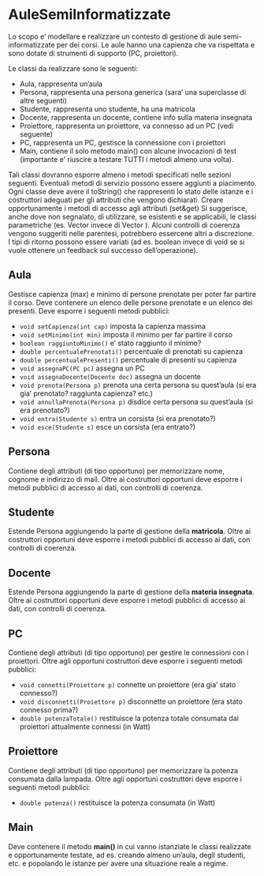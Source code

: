 AuleSemiInformatizzate
======================

Lo scopo e’ modellare e realizzare un contesto di gestione di aule semi-informatizzate per dei corsi. Le aule
hanno una capienza che va rispettata e sono dotate di strumenti di supporto (PC, proiettori).

Le classi da realizzare sono le seguenti:
+ Aula, rappresenta un’aula
+ Persona, rappresenta una persona generica (sara’ una superclasse di altre seguenti)
+ Studente, rappresenta uno studente, ha una matricola
+ Docente, rappresenta un docente, contiene info sulla materia insegnata
+ Proiettore, rappresenta un proiettore, va connesso ad un PC (vedi seguente)
+ PC, rappresenta un PC, gestisce la connessione con i proiettori
+ Main, contiene il solo metodo main() con alcune invocazioni di test (importante e’ riuscire a testare
  TUTTI i metodi almeno una volta).

Tali classi dovranno esporre almeno i metodi specificati nelle sezioni seguenti. Eventuali metodi di servizio
possono essere aggiunti a piacimento.
Ogni classe deve avere il toString() che rappresenti lo stato delle istanze e i costruttori adeguati per gli attributi
che vengono dichiarati.
Creare opportunamente i metodi di accesso agli attributi (set&get)
Si suggerisce, anche dove non segnalato, di utilizzare, se esistenti e se applicabili, le classi parametriche (es.
Vector<E> invece di Vector ).
Alcuni controlli di coerenza vengono suggeriti nelle parentesi, potrebbero essercene altri a discrezione. I tipi
di ritorno possono essere variati (ad es. boolean invece di void se si vuole ottenere un feedback sul successo
dell’operazione).


Aula
-----
Gestisce capienza (max) e minimo di persone prenotate per poter far partire il corso. Deve contenere un elenco
delle persone prenotate e un elenco dei presenti.
Deve esporre i seguenti metodi pubblici:
+ `void setCapienza(int cap)` imposta la capienza massima
+ `void setMinimo(int min)` imposta il minimo per far partire il corso
+ `boolean raggiuntoMinimo()` e’ stato raggiunto il minimo?
+ `double percentualePrenotati()` percentuale di prenotati su capienza
+ `double percentualePresenti()` percentuale di presenti su capienza
+ `void assegnaPC(PC pc)` assegna un PC
+ `void assegnaDocente(Docente doc)` assegna un docente
+ `void prenota(Persona p)` prenota una certa persona su quest’aula (si era gia’ prenotato? raggiunta
  capienza? etc.)
+ `void annullaPrenota(Persona p)` disdice certa persona su quest’aula (si era prenotato?)
+ `void entra(Studente s)` entra un corsista (si era prenotato?)
+ `void esce(Studente s)` esce un corsista (era entrato?)

Persona
-------
Contiene degli attributi (di tipo opportuno) per memorizzare nome, cognome e indirizzo di mail.
Oltre ai costruttori opportuni deve esporre i metodi pubblici di accesso ai dati, con controlli di coerenza.

Studente
--------
Estende Persona aggiungendo la parte di gestione della __matricola__.
Oltre ai costruttori opportuni deve esporre i metodi pubblici di accesso ai dati, con controlli di coerenza.

Docente
-------
Estende Persona aggiungendo la parte di gestione della __materia insegnata__.
Oltre ai costruttori opportuni deve esporre i metodi pubblici di accesso ai dati, con controlli di coerenza.

PC
---
Contiene degli attributi (di tipo opportuno) per gestire le connessioni con i proiettori.
Oltre agli opportuni costruttori deve esporre i seguenti metodi pubblici:
+ `void connetti(Proiettore p)` connette un proiettore (era gia’ stato connesso?)
+ `void disconnetti(Proiettore p)` disconnette un proiettore (era stato connesso prima?)
+ `double potenzaTotale()` restituisce la potenza totale consumata dai proiettori attualmente connessi (in
  Watt)

Proiettore
----------
Contiene degli attributi (di tipo opportuno) per memorizzare la potenza consumata dalla lampada.
Oltre agli opportuni costruttori deve esporre i seguenti metodi pubblici:
+ `double potenza()` restituisce la potenza consumata (in Watt)

Main
----
Deve contenere il metodo __main()__ in cui vanno istanziate le classi realizzate e opportunamente testate, ad es.
creando almeno un’aula, degli studenti, etc. e popolando le istanze per avere una situazione reale a regime.
